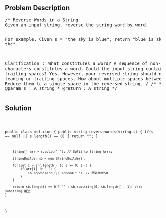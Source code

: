 <!--
<style>
  body { font-family: Arial, sans-serif; }
  .container { max-width: 100%; margin: auto; padding: 10px; }
  .comment-block { background-color: #f9f9f9; padding: 10px; border-left: 5px solid #ccc; max-width: 400px; margin: 20px auto; overflow-wrap: break-word; white-space: pre-wrap; }
  .code-block { background-color: #f4f4f4; padding: 10px; border: 1px solid #ddd; }
</style>
-->

<div class='container'>
<h2>Problem Description</h2>
<div class='comment-block'>
<pre>
/* Reverse Words in a String
Given an input string, reverse the string word by word.

For example,
Given s = "the sky is blue",
return "blue is sky the".

Clarification ：
What constitutes a word?
A sequence of non-space characters constitutes a word.
Could the input string contain leading or trailing spaces?
Yes. However, your reversed string should not contain leading or trailing spaces.
How about multiple spaces between two words?
Reduce them to a single space in the reversed string.
*/
    /**
     * @param s : A string
     * @return : A string
     */
</pre>
</div>

<h2>Solution</h2>
<div class='code-block'>
<pre><code class='language-java'>

public class Solution {
    public String reverseWords(String s) {
        if(s == null || s.length() == 0) {
            return "";
        }
        
        String[] arr = s.split(" "); // Split to String Array
        
        StringBuilder sb = new StringBuilder();

        for(int i = arr.length - 1; i >= 0; i--) {
            if(arr[i] != " ") {
                sb.append(arr[i]).append(" "); // 倒着加到SB
            }
        } 
        
        return sb.length() == 0 ? "" : sb.substring(0, sb.length() - 1); //sb substring 用法
    }
}
</code></pre>
</div>
</div>
